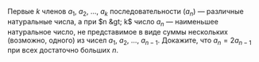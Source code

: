 Первые $k$ членов $a_1$, $a_2$, $\ldots$, $a_k$ последовательности $(a_n)$ — 
различные натуральные числа, а при $n &gt; k$ число $a_n$ — наименьшее натуральное 
число, не представимое в виде суммы нескольких (возможно, одного) из чисел 
$a_1$, $a_2$, $\ldots$, $a_{n-1}$. Докажите, что $a_n=2a_{n-1}$ при всех достаточно 
больших $n$.